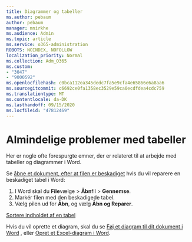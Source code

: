 ```yaml
---
title: Diagrammer og tabeller
ms.author: pebaum
author: pebaum
manager: mnirkhe
ms.audience: Admin
ms.topic: article
ms.service: o365-administration
ROBOTS: NOINDEX, NOFOLLOW
localization_priority: Normal
ms.collection: Adm_O365
ms.custom:
- "3047"
- "9000592"
ms.openlocfilehash: c0bca112ea345dedc7fa5e9cfa4e65866e6a8aa6
ms.sourcegitcommit: c6692ce0fa1358ec3529e59ca0ecdfdea4cdc759
ms.translationtype: MT
ms.contentlocale: da-DK
ms.lasthandoff: 09/15/2020
ms.locfileid: "47812469"
---
```

# <a name="common-issues-with-tables"></a>Almindelige problemer med tabeller 

Her er nogle ofte forespurgte emner, der er relateret til at arbejde med tabeller og diagrammer i Word.

Se [åbne et dokument, efter at filen er beskadiget](https://support.office.com/article/47df9d48-2165-4411-a699-1786ac734bc3) hvis du vil reparere en beskadiget tabel i Word:

 1. I Word skal du **File**vælge  >  **Åbn**fil  >  **Gennemse**.
 2. Markér filen med den beskadigede tabel.
 3. Vælg pilen ud for **Åbn**, og vælg **Åbn og Reparer**.

[Sortere indholdet af en tabel](https://support.office.com/article/F8392477-4613-49CD-ABA6-7C2E48F1D91F)

Hvis du vil oprette et diagram, skal du se [Føj et diagram til dit dokument i Word](https://support.office.com/article/ff48e3eb-5e04-4368-a39e-20df7c798932) , eller [Opret et Excel-diagram i Word](https://support.office.com/article/11A7D2F0-4487-4A9B-BBC6-D50916CD4A57).